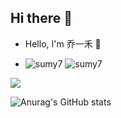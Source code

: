 ## Hi there 👋

- Hello, I'm 乔一禾 👋

- ![sumy7](https://komarev.com/ghpvc/?username=qiaoyihe) ![sumy7](https://visitor-badge.glitch.me/badge?page_id=qiaoyihe.profile)

![](https://visitor-badge.glitch.me/badge?page_id=qiaoyihe.readme)


![Anurag's GitHub stats](https://github-readme-stats.vercel.app/api?username=qiaoyihe&show_icons=true&theme=radical)
<!--
**qiaoyihe/qiaoyihe** is a ✨ _special_ ✨ repository because its `README.md` (this file) appears on your GitHub profile.

Here are some ideas to get you started:

- 🔭 I’m currently working on ...
- 🌱 I’m currently learning ...
- 👯 I’m looking to collaborate on ...
- 🤔 I’m looking for help with ...
- 💬 Ask me about ...
- 📫 How to reach me: ...
- 😄 Pronouns: ...
- ⚡ Fun fact: ...
-->
